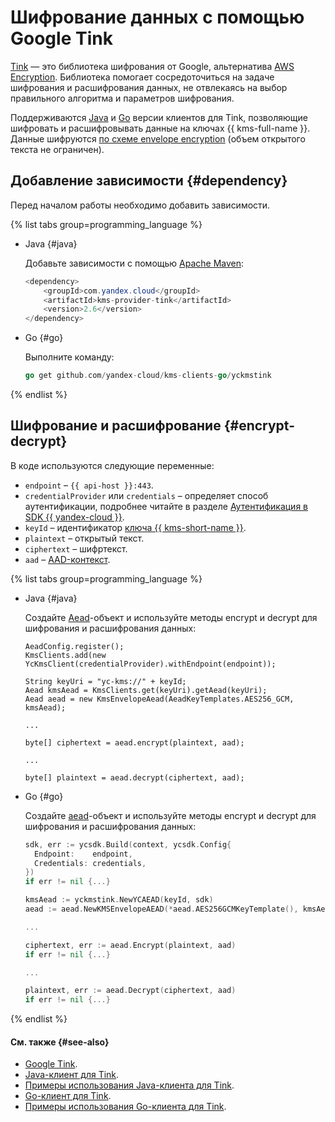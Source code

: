 # Шифрование данных с помощью Google Tink

[Tink](https://github.com/google/tink) — это библиотека шифрования от Google, альтернатива [AWS Encryption](../../../kms/tutorials/encrypt/aws-encryption-sdk.md). Библиотека помогает сосредоточиться на задаче шифрования и расшифрования данных, не отвлекаясь на выбор правильного алгоритма и параметров шифрования.

Поддерживаются [Java](https://github.com/yandex-cloud/kms-clients-java/tree/master/kms-provider-tink) и [Go](https://github.com/yandex-cloud/kms-clients-go) версии клиентов для Tink, позволяющие шифровать и расшифровывать данные на ключах {{ kms-full-name }}. Данные шифруются [по схеме envelope encryption](../../../kms/concepts/envelope.md) (объем открытого текста не ограничен).

## Добавление зависимости {#dependency}

Перед началом работы необходимо добавить зависимости.

{% list tabs group=programming_language %}

- Java {#java}

    Добавьте зависимости с помощью [Apache Maven](https://maven.apache.org/):

    ```java
    <dependency>
        <groupId>com.yandex.cloud</groupId>
        <artifactId>kms-provider-tink</artifactId>
        <version>2.6</version>
    </dependency>
    ```

- Go {#go}

    Выполните команду: 

    ```go
    go get github.com/yandex-cloud/kms-clients-go/yckmstink
    ```

{% endlist %}

## Шифрование и расшифрование {#encrypt-decrypt}

В коде используются следующие переменные:

* `endpoint` – `{{ api-host }}:443`.
* `credentialProvider` или `credentials` – определяет способ аутентификации, подробнее читайте в разделе [Аутентификация в SDK {{ yandex-cloud }}](../../../kms/tutorials/encrypt/sdk.md#auth).
* `keyId` – идентификатор [ключа {{ kms-short-name }}](../../../kms/concepts/key.md).
* `plaintext` – открытый текст.
* `ciphertext` – шифртекст.
* `aad` – [AAD-контекст](../../../kms/concepts/symmetric-encryption.md#add-context).

{% list tabs group=programming_language %}

- Java {#java}

    Создайте [Aead](https://google.github.io/tink/javadoc/tink/1.3.0/index.html?com/google/crypto/tink/Aead.html)-объект и используйте методы encrypt и decrypt для шифрования и расшифрования данных:

    ```text
    AeadConfig.register();
    KmsClients.add(new YcKmsClient(credentialProvider).withEndpoint(endpoint));

    String keyUri = "yc-kms://" + keyId;
    Aead kmsAead = KmsClients.get(keyUri).getAead(keyUri);
    Aead aead = new KmsEnvelopeAead(AeadKeyTemplates.AES256_GCM, kmsAead);

    ...

    byte[] ciphertext = aead.encrypt(plaintext, aad);

    ...

    byte[] plaintext = aead.decrypt(ciphertext, aad);
    ```

- Go {#go}

    Создайте [aead](https://pkg.go.dev/github.com/google/tink/go/aead?tab=doc)-объект и используйте методы encrypt и decrypt для шифрования и расшифрования данных:
   
    ```go
    sdk, err := ycsdk.Build(context, ycsdk.Config{
      Endpoint:    endpoint,
      Credentials: credentials,
    })
    if err != nil {...}

    kmsAead := yckmstink.NewYCAEAD(keyId, sdk)
    aead := aead.NewKMSEnvelopeAEAD(*aead.AES256GCMKeyTemplate(), kmsAead)

    ...

    ciphertext, err := aead.Encrypt(plaintext, aad)
    if err != nil {...}

    ...

    plaintext, err := aead.Decrypt(ciphertext, aad)
    if err != nil {...}
    ```

{% endlist %}

#### См. также {#see-also}

* [Google Tink](https://github.com/google/tink).
* [Java-клиент для Tink](https://github.com/yandex-cloud/kms-clients-java/tree/master/kms-provider-tink).
* [Примеры использования Java-клиента для Tink](https://github.com/yandex-cloud/kms-clients-java/tree/master/kms-provider-tink/src/main/java/com/yandex/cloud/kms/providers/examples).
* [Go-клиент для Tink](https://github.com/yandex-cloud/kms-clients-go).
* [Примеры использования Go-клиента для Tink](https://github.com/yandex-cloud/kms-clients-go/tree/master/yckmstink/examples).
